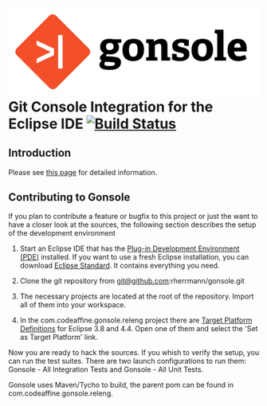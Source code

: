 ![](gonsole.png)
Git Console Integration for the Eclipse IDE [![Build Status](https://travis-ci.org/rherrmann/gonsole.png)](https://travis-ci.org/rherrmann/gonsole)
======

Introduction
---
Please see [this page](http://rherrmann.github.io/gonsole/) for detailed information.


Contributing to Gonsole
---
If you plan to contribute a feature or bugfix to this project or just the want to have a closer look at the sources,
the following section describes the setup of the development environment
 
1. Start an Eclipse IDE that has the [Plug-in Development Environment (PDE)](https://www.eclipse.org/pde/) installed.
 If you want to use a fresh Eclipse installation, you can download [Eclipse Standard](https://www.eclipse.org/downloads/packages/eclipse-standard-432/keplersr2). 
 It contains everything you need.
 
2. Clone the git repository from git@github.com:rherrmann/gonsole.git
 
3. The necessary projects are located at the root of the repository. 
 Import all of them into your workspace.
 
4. In the com.codeaffine.gonsole.releng project there are [Target Platform Definitions](http://help.eclipse.org/juno/index.jsp?topic=%2Forg.eclipse.pde.doc.user%2Fconcepts%2Ftarget.htm) for Eclipse 3.8 and 4.4.
Open one of them and select the 'Set as Target Platform' link.
 


Now you are ready to hack the sources.
If you whish to verify the setup, you can run the test suites. There are two launch configurations to run them:
Gonsole - All Integration Tests and Gonsole - All Unit Tests.

Gonsole uses Maven/Tycho to build, the parent pom can be found in com.codeaffine.gonsole.releng.
